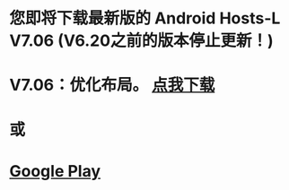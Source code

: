您即将下载最新版的 Android Hosts-L V7.06 (V6.20之前的版本停止更新！)
===============
V7.06：优化布局。
[点我下载](https://github.com/lack006/Android-Hosts-L/raw/master/apk/Android_Hosts-L.apk)
===============
或
===============
[Google Play](https://play.google.com/store/apps/details?id=com.lack006.hosts_l)
===============

